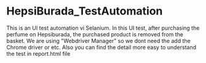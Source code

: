 # HepsiBurada_TestAutomation
This is an UI test automation vi Selanium.
In this UI test, after purchasing the perfume on Hepsiburada, the purchased product is removed from the basket.
We are using "Webdriver Manager" so we dont need the add the Chrome driver or etc.
Also you can find the detail more easy to understand the test in report.html file
